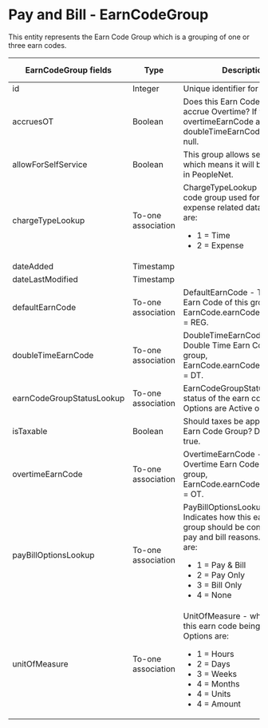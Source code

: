 
# Pay and Bill - EarnCodeGroup

This entity represents the Earn Code Group which is a grouping of one or three earn codes.



<table>
    <colgroup>
        <col width="20%" />
        <col width="20%" />
        <col width="20%" />
        <col width="20%" />
        <col width="20%" />
    </colgroup>
    <thead>
        <tr class="header">
            <th>EarnCodeGroup fields</th>
            <th>Type</th>
            <th>Description</th>
            <th>Not null</th>
            <th>Read-only</th>
        </tr>
    </thead>
    <tbody>
        <tr class="even">
            <td>id</td>
            <td>Integer</td>
            <td>Unique identifier for this entity.</td>
            <td>X</td>
            <td>X</td>
        </tr>
        <tr class="odd">
            <td>accruesOT</td>
            <td>Boolean</td>
            <td>Does this Earn Code Group accrue Overtime? If yes, then overtimeEarnCode and doubleTimeEarnCode are not null.</td>
            <td>X</td>
            <td></td>
        </tr>
        <tr class="even">
            <td>allowForSelfService</td>
            <td>Boolean</td>
            <td>This group allows self service, which means it will be displayed in PeopleNet.  </td>
            <td>X</td>
            <td></td>
        </tr>
        <tr class="odd">
            <td>chargeTypeLookup</td>
            <td>To-one association</td>
            <td>ChargeTypeLookup - is the earn code group used for time or expense related data. Options are:
                <ul>
                    <li>1 = Time</li>
                    <li>2 = Expense</li>
                </ul></td>
            <td>X</td>
            <td>X</td>
        </tr>
        <tr class="even">
            <td>dateAdded</td>
            <td>Timestamp</td>
            <td></td>
            <td>X</td>
            <td>X</td>
        </tr>
        <tr class="odd">
            <td>dateLastModified</td>
            <td>Timestamp</td>
            <td></td>
            <td></td>
            <td></td>
        </tr>
        <tr class="even">
            <td>defaultEarnCode</td>
            <td>To-one association</td>
            <td>DefaultEarnCode - The default Earn Code of this group, EarnCode.earnCodeTypeLookup = REG.</td>
            <td>X</td>
            <td></td>
        </tr>
        <tr class="odd">
            <td>doubleTimeEarnCode</td>
            <td>To-one association</td>
            <td>DoubleTimeEarnCode - The Double Time Earn Code of this group, EarnCode.earnCodeTypeLookup = DT.</td>
            <td>Not null, if accruesOT is true</td>
            <td></td>
        </tr>
        <tr class="even">
            <td>earnCodeGroupStatusLookup</td>
            <td>To-one association</td>
            <td>EarnCodeGroupStatusLookup - status of the earn code grpup. Options are Active or Inactive.</td>
            <td>X</td>
            <td></td>
        </tr>
        <tr class="odd">
            <td>isTaxable</td>
            <td>Boolean</td>
            <td>Should taxes be applied to this Earn Code Group? Defaults to true.</td>
            <td>X</td>
            <td></td>
        </tr>
        <tr class="even">
            <td>overtimeEarnCode</td>
            <td>To-one association</td>
            <td>OvertimeEarnCode - The Overtime Earn Code of this group, EarnCode.earnCodeTypeLookup = OT.</td>
            <td>Not null, if accruesOT is true</td>
            <td></td>
        </tr>
        <tr class="odd">
            <td>payBillOptionsLookup</td>
            <td>To-one association</td>
            <td>PayBillOptionsLookup - Indicates how this earn code group should be configured for pay and bill reasons. Options are:
                <ul>
                    <li>1 = Pay & Bill</li>
                    <li>2 = Pay Only</li>
                    <li>3 = Bill Only</li>
                    <li>4 = None</li>
                </ul>
            </td>
            <td>X</td>
            <td></td>
        </tr>
        <tr class="even">
            <td>unitOfMeasure</td>
            <td>To-one association</td>
            <td>UnitOfMeasure - what unit is this earn code being paid in. Options are:
                <ul>
                    <li>1 = Hours</li>
                    <li>2 = Days</li>
                    <li>3 = Weeks</li>
                    <li>4 = Months</li>
                    <li>4 = Units</li>
                    <li>4 = Amount</li>
                </ul>
            </td>
            <td>X</td>
            <td></td>
        </tr>
    </tbody>
</table>

